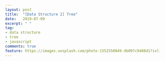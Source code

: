 ```yaml
---
layout: post
title:  "[Data Structure 2] Tree"
date:   2019-07-09
excerpt: " "
tag:
- data structure
- tree 
- javascript
comments: true
feature: https://images.unsplash.com/photo-1552550049-db097c9480d1?ixlib=rb-1.2.1&ixid=eyJhcHBfaWQiOjEyMDd9&auto=format&fit=crop&w=1234&q=80
---
```


